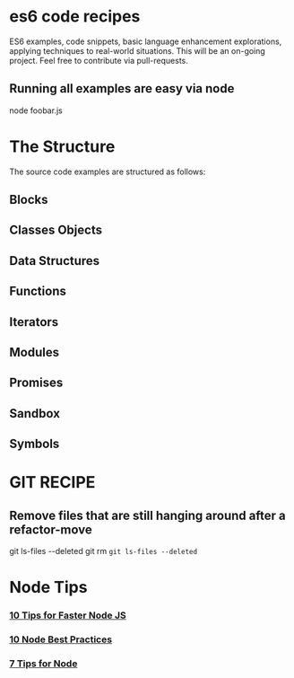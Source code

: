 # es6 code recipes
ES6 examples, code snippets, basic language enhancement explorations, applying techniques to real-world situations. This will be an on-going project. Feel free to contribute via pull-requests.
## Running all examples are easy via node
node foobar.js
# The Structure
The source code examples are structured as follows:
## Blocks
## Classes Objects
## Data Structures
## Functions
## Iterators
## Modules
## Promises
## Sandbox
## Symbols

# GIT RECIPE
## Remove files that are still hanging around after a refactor-move
git ls-files --deleted
git rm `git ls-files --deleted`

# Node Tips
### [10 Tips  for Faster Node JS](https://www.sitepoint.com/10-tips-make-node-js-web-app-faster/)
### [10 Node Best Practices](https://www.sitepoint.com/node-js-best-practices-from-the-node-gurus/)
### [7 Tips for Node](https://medium.com/@faisalabid/7-tips-for-a-node-js-padawan-e7c0b0e5ce3c)
